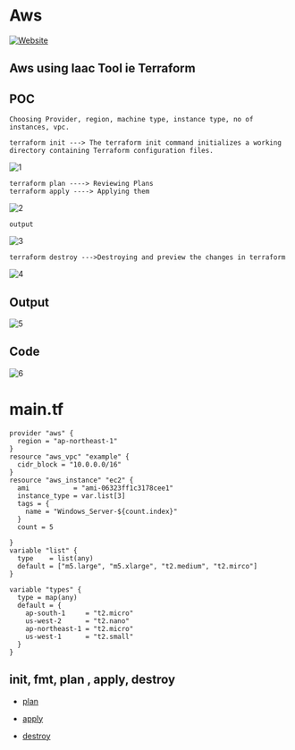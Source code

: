 # Aws

[![Website](https://github.com/574n13y/Aws/actions/workflows/jekyll-gh-pages.yml/badge.svg)](https://github.com/574n13y/Aws/actions/workflows/jekyll-gh-pages.yml)

## Aws using Iaac Tool ie Terraform 

## POC

```
Choosing Provider, region, machine type, instance type, no of instances, vpc.
```
```
terraform init ---> The terraform init command initializes a working directory containing Terraform configuration files.
```

![1](https://github.com/574n13y/Aws/assets/35293085/531b2ef7-3d24-4a74-8ee6-eb9820f82606)

```
terraform plan ----> Reviewing Plans
terraform apply ----> Applying them
```
![2](https://github.com/574n13y/Aws/assets/35293085/fba084b9-e9ef-4263-baf5-cf5f32e9c8cf)

```
output
```
![3](https://github.com/574n13y/Aws/assets/35293085/f27ff4a1-1cc5-4ccb-8d1e-a22a2b8ac06e)

```
terraform destroy --->Destroying and preview the changes in terraform
```
![4](https://github.com/574n13y/Aws/assets/35293085/a52cb3f9-0c3f-4a0c-aa8d-479b63a096c7)

## Output
  ![5](https://github.com/574n13y/Aws/assets/35293085/363fe757-73b7-42e2-8d4f-cc77e8f96ea5)


## Code
  ![6](https://github.com/574n13y/Aws/assets/35293085/e3f7d276-27dd-487b-a36a-2719baa12231)

# main.tf

```
provider "aws" {
  region = "ap-northeast-1"
}
resource "aws_vpc" "example" {
  cidr_block = "10.0.0.0/16"
}
resource "aws_instance" "ec2" {
  ami           = "ami-06323ff1c3178cee1"
  instance_type = var.list[3]
  tags = {
    name = "Windows_Server-${count.index}"
  }
  count = 5

}
variable "list" {
  type    = list(any)
  default = ["m5.large", "m5.xlarge", "t2.medium", "t2.mirco"]
}

variable "types" {
  type = map(any)
  default = {
    ap-south-1     = "t2.micro"
    us-west-2      = "t2.nano"
    ap-northeast-1 = "t2.micro"
    us-west-1      = "t2.small"
  }
}
```
## init, fmt, plan , apply, destroy 

- [plan](https://github.com/574n13y/basic_scripts/blob/main/plan.sh/) 

- [apply](https://github.com/574n13y/basic_scripts/blob/main/apply.sh/) 


- [destroy](https://github.com/574n13y/basic_scripts/blob/main/destroy.sh/) 

